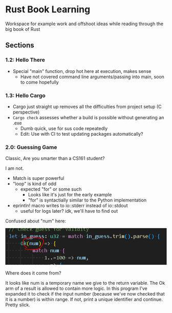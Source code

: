 # Rust Book Learning
Workspace for example work and offshoot ideas while reading through the big book of Rust

## Sections

### 1.2: Hello There

* Special "main" function, drop hot here at execution, makes sense
  * Have not covered command line arguments/passing into main, soon to come hopefully

### 1.3: Hello Cargo

* Cargo just straight up removes all the difficulties from project setup (C perspective)
* ` Cargo check ` assesses whether a build is possible without generating an .exe
  * Dumb quick, use for sus code repeatedly
  * Edit: Use with CI to test updating packages automatically?

### 2.0: Guessing Game

Classic, Are you smarter than a CS161 student?

I am not.

* Match is super powerful
* "loop" is kind of odd 
  * expected "for" or some such
    * Looks like it's just for the early example
    * "for" is syntactially similar to the Python implementation
* eprintln! macro writes to io::stderr instead of io::stdout
  * useful for logs later? idk, we'll have to find out

Confused about "num" here:

![alt text](./readme_images/match_num.png)

Where does it come from?

It looks like num is a temporary name we give to the return variable. The Ok arm of a result is allowed to contain more logic. In this program I've expanded it to check if the input number (because we've now checked that it is a number) is within range. If not, print a unique identifier and continue. Pretty slick.